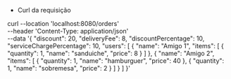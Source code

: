 - Curl da requisição

curl --location 'localhost:8080/orders' \
--header 'Content-Type: application/json' \
--data '{
    "discount": 20,
    "deliveryFee": 8,
    "discountPercentage": 10,
    "serviceChargePercentage": 10,
    "users": [
        {
            "name": "Amigo 1",
            "items": [
                {
                    "quantity": 1,
                    "name": "sanduiche",
                    "price": 8
                }
            ]
        },
        {
            "name": "Amigo 2",
            "items": [
                {
                    "quantity": 1,
                    "name": "hamburguer",
                    "price": 40
                },
                {
                    "quantity": 1,
                    "name": "sobremesa",
                    "price": 2
                }
            ]
        }
    ]
}'
